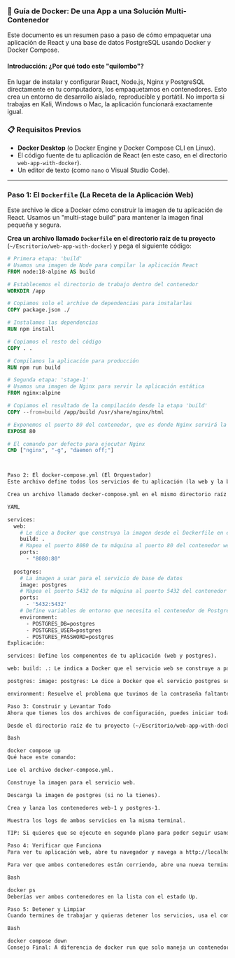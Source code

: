 ### 🚀 Guía de Docker: De una App a una Solución Multi-Contenedor

Este documento es un resumen paso a paso de cómo empaquetar una aplicación de React y una base de datos PostgreSQL usando Docker y Docker Compose.

#### **Introducción: ¿Por qué todo este "quilombo"?**

En lugar de instalar y configurar React, Node.js, Nginx y PostgreSQL directamente en tu computadora, los empaquetamos en contenedores. Esto crea un entorno de desarrollo aislado, reproducible y portátil. No importa si trabajas en Kali, Windows o Mac, la aplicación funcionará exactamente igual.

### 📋 Requisitos Previos

* **Docker Desktop** (o Docker Engine y Docker Compose CLI en Linux).
* El código fuente de tu aplicación de React (en este caso, en el directorio `web-app-with-docker`).
* Un editor de texto (como `nano` o Visual Studio Code).

---

### **Paso 1: El `Dockerfile` (La Receta de la Aplicación Web)**

Este archivo le dice a Docker cómo construir la imagen de tu aplicación de React. Usamos un "multi-stage build" para mantener la imagen final pequeña y segura.

**Crea un archivo llamado `Dockerfile` en el directorio raíz de tu proyecto** (`~/Escritorio/web-app-with-docker`) y pega el siguiente código:

```dockerfile
# Primera etapa: 'build'
# Usamos una imagen de Node para compilar la aplicación React
FROM node:18-alpine AS build

# Establecemos el directorio de trabajo dentro del contenedor
WORKDIR /app

# Copiamos solo el archivo de dependencias para instalarlas
COPY package.json ./

# Instalamos las dependencias
RUN npm install

# Copiamos el resto del código
COPY . .

# Compilamos la aplicación para producción
RUN npm run build

# Segunda etapa: 'stage-1'
# Usamos una imagen de Nginx para servir la aplicación estática
FROM nginx:alpine

# Copiamos el resultado de la compilación desde la etapa 'build'
COPY --from=build /app/build /usr/share/nginx/html

# Exponemos el puerto 80 del contenedor, que es donde Nginx servirá la app
EXPOSE 80

# El comando por defecto para ejecutar Nginx
CMD ["nginx", "-g", "daemon off;"]



Paso 2: El docker-compose.yml (El Orquestador)
Este archivo define todos los servicios de tu aplicación (la web y la base de datos) para que Docker pueda levantarlos con un solo comando.

Crea un archivo llamado docker-compose.yml en el mismo directorio raíz de tu proyecto y pega este código:

YAML

services:
  web:
    # Le dice a Docker que construya la imagen desde el Dockerfile en este directorio
    build: .
    # Mapea el puerto 8080 de tu máquina al puerto 80 del contenedor web
    ports:
      - "8080:80"
  
  postgres:
    # La imagen a usar para el servicio de base de datos
    image: postgres
    # Mapea el puerto 5432 de tu máquina al puerto 5432 del contenedor postgres
    ports:
      - '5432:5432'
    # Define variables de entorno que necesita el contenedor de Postgres
    environment:
      - POSTGRES_DB=postgres
      - POSTGRES_USER=postgres
      - POSTGRES_PASSWORD=postgres
Explicación:

services: Define los componentes de tu aplicación (web y postgres).

web: build: .: Le indica a Docker que el servicio web se construye a partir del Dockerfile que está en el directorio actual.

postgres: image: postgres: Le dice a Docker que el servicio postgres se basa en la imagen oficial que descargará de Docker Hub.

environment: Resuelve el problema que tuvimos de la contraseña faltante. Aquí se la pasamos directamente en el archivo de configuración.

Paso 3: Construir y Levantar Todo
Ahora que tienes los dos archivos de configuración, puedes iniciar toda la aplicación.

Desde el directorio raíz de tu proyecto (~/Escritorio/web-app-with-docker), ejecuta el siguiente comando:

Bash

docker compose up
Qué hace este comando:

Lee el archivo docker-compose.yml.

Construye la imagen para el servicio web.

Descarga la imagen de postgres (si no la tienes).

Crea y lanza los contenedores web-1 y postgres-1.

Muestra los logs de ambos servicios en la misma terminal.

TIP: Si quieres que se ejecute en segundo plano para poder seguir usando la terminal, puedes usar docker compose up -d.

Paso 4: Verificar que Funciona
Para ver tu aplicación web, abre tu navegador y navega a http://localhost:8080.

Para ver que ambos contenedores están corriendo, abre una nueva terminal y ejecuta:

Bash

docker ps
Deberías ver ambos contenedores en la lista con el estado Up.

Paso 5: Detener y Limpiar
Cuando termines de trabajar y quieras detener los servicios, usa el comando docker compose down. Este comando es el opuesto de up y es la forma correcta de detener y eliminar todos los contenedores, redes y volúmenes creados por el docker-compose.yml.

Bash

docker compose down
Consejo Final: A diferencia de docker run que solo maneja un contenedor, docker compose es la herramienta ideal para gestionar proyectos con múltiples componentes. Con esto, has pasado de la teoría a la práctica de manera exitosa.

